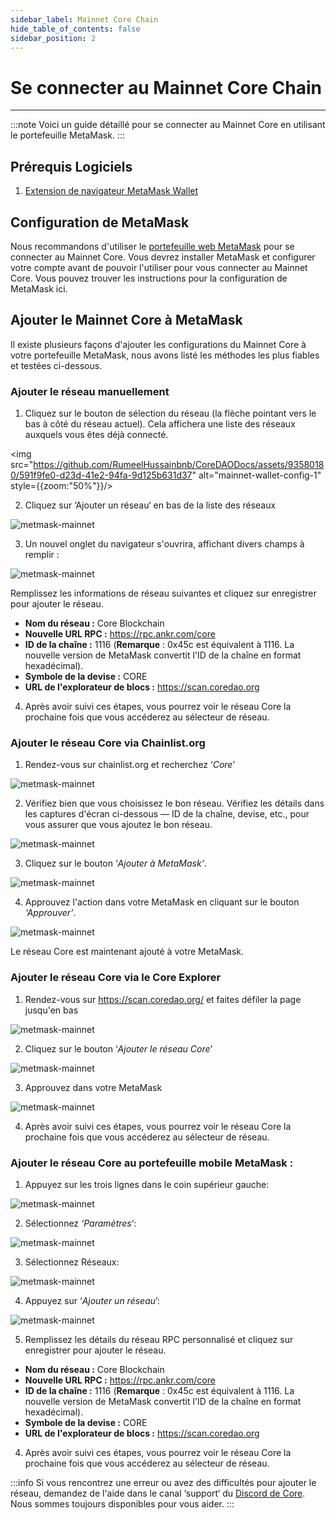 ```yaml
---
sidebar_label: Mainnet Core Chain
hide_table_of_contents: false
sidebar_position: 2
---
```


# Se connecter au Mainnet Core Chain

---

:::note
Voici un guide détaillé pour se connecter au Mainnet Core en utilisant le portefeuille MetaMask.
:::

## Prérequis Logiciels

1. [Extension de navigateur MetaMask Wallet](https://metamask.io/)

## Configuration de MetaMask

Nous recommandons d'utiliser le [portefeuille web MetaMask](https://metamask.io/) pour se connecter au Mainnet Core. Vous devrez installer MetaMask et configurer votre compte avant de pouvoir l'utiliser pour vous connecter au Mainnet Core. Vous pouvez trouver les instructions pour la configuration de MetaMask ici.

## Ajouter le Mainnet Core à MetaMask

Il existe plusieurs façons d'ajouter les configurations du Mainnet Core à votre portefeuille MetaMask, nous avons listé les méthodes les plus fiables et testées ci-dessous.

### Ajouter le réseau manuellement

1. Cliquez sur le bouton de sélection du réseau (la flèche pointant vers le bas à côté du réseau actuel). Cela affichera une liste des réseaux auxquels vous êtes déjà connecté.

\<img src="https://github.com/RumeelHussainbnb/CoreDAODocs/assets/93580180/591f9fe0-d23d-41e2-94fa-9d125b631d37" alt="mainnet-wallet-config-1" style={{zoom:"50%"}}/>

2. Cliquez sur ‘Ajouter un réseau‘ en bas de la liste des réseaux

![metmask-mainnet](../../static/img/miannet-wallet-config/mainnet-wallet-config-2.webp)

3. Un nouvel onglet du navigateur s'ouvrira, affichant divers champs à remplir :

![metmask-mainnet](../../static/img/miannet-wallet-config/mainnet-wallet-config-3.webp)

Remplissez les informations de réseau suivantes et cliquez sur enregistrer pour ajouter le réseau.

- **Nom du réseau :** Core Blockchain
- **Nouvelle URL RPC :** https://rpc.ankr.com/core
- **ID de la chaîne :** 1116 (**Remarque** : 0x45c est équivalent à 1116. La nouvelle version de MetaMask convertit l'ID de la chaîne en format hexadécimal).
- **Symbole de la devise :** CORE
- **URL de l'explorateur de blocs :** https://scan.coredao.org

4. Après avoir suivi ces étapes, vous pourrez voir le réseau Core la prochaine fois que vous accéderez au sélecteur de réseau.

### Ajouter le réseau Core via Chainlist.org

1. Rendez-vous sur chainlist.org et recherchez ‘_Core_’

![metmask-mainnet](../../static/img/miannet-wallet-config/mainnet-wallet-config-4.webp)

2. Vérifiez bien que vous choisissez le bon réseau. Vérifiez les détails dans les captures d'écran ci-dessous — ID de la chaîne, devise, etc., pour vous assurer que vous ajoutez le bon réseau.

![metmask-mainnet](../../static/img/miannet-wallet-config/mainnet-wallet-config-6.webp)

3. Cliquez sur le bouton ‘_Ajouter à MetaMask‘_.

![metmask-mainnet](../../static/img/miannet-wallet-config/mainnet-wallet-config-7.webp)

4. Approuvez l'action dans votre MetaMask en cliquant sur le bouton _‘Approuver’_.

![metmask-mainnet](../../static/img/miannet-wallet-config/mainnet-wallet-config-8.webp)

Le réseau Core est maintenant ajouté à votre MetaMask.

### Ajouter le réseau Core via le Core Explorer

1. Rendez-vous sur https://scan.coredao.org/ et faites défiler la page jusqu'en bas

![metmask-mainnet](../../static/img/miannet-wallet-config/mainnet-wallet-config-9.webp)

2. Cliquez sur le bouton ‘_Ajouter le réseau Core_’

![metmask-mainnet](../../static/img/miannet-wallet-config/mainnet-wallet-config-10.webp)

3. Approuvez dans votre MetaMask

![metmask-mainnet](../../static/img/miannet-wallet-config/mainnet-wallet-config-11.webp)

4. Après avoir suivi ces étapes, vous pourrez voir le réseau Core la prochaine fois que vous accéderez au sélecteur de réseau.

### Ajouter le réseau Core au portefeuille mobile MetaMask :

1. Appuyez sur les trois lignes dans le coin supérieur gauche:

![metmask-mainnet](../../static/img/miannet-wallet-config/mainnet-wallet-config-12.webp)

2. Sélectionnez _‘Paramètres_‘:

![metmask-mainnet](../../static/img/miannet-wallet-config/mainnet-wallet-config-13.webp)

3. Sélectionnez Réseaux:

![metmask-mainnet](../../static/img/miannet-wallet-config/mainnet-wallet-config-14.webp)

4. Appuyez sur ‘_Ajouter un réseau_’:

![metmask-mainnet](../../static/img/miannet-wallet-config/mainnet-wallet-config-15.webp)

5. Remplissez les détails du réseau RPC personnalisé et cliquez sur enregistrer pour ajouter le réseau.

- **Nom du réseau :** Core Blockchain
- **Nouvelle URL RPC :** https://rpc.ankr.com/core
- **ID de la chaîne :** 1116 (**Remarque** : 0x45c est équivalent à 1116. La nouvelle version de MetaMask convertit l'ID de la chaîne en format hexadécimal).
- **Symbole de la devise :** CORE
- **URL de l'explorateur de blocs :** https://scan.coredao.org

4. Après avoir suivi ces étapes, vous pourrez voir le réseau Core la prochaine fois que vous accéderez au sélecteur de réseau.

:::info
Si vous rencontrez une erreur ou avez des difficultés pour ajouter le réseau, demandez de l'aide dans le canal ‘support‘ du [Discord de Core](https://discord.gg/coredao). Nous sommes toujours disponibles pour vous aider.
:::
